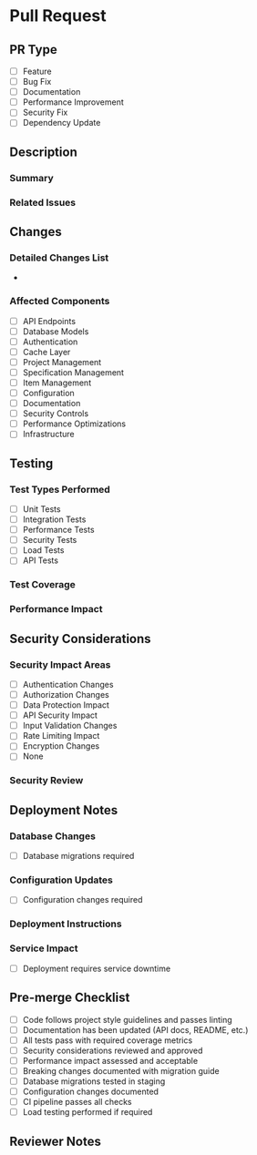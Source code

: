 # Pull Request

## PR Type
<!-- Check the appropriate type(s) for this PR -->
- [ ] Feature
- [ ] Bug Fix
- [ ] Documentation
- [ ] Performance Improvement
- [ ] Security Fix
- [ ] Dependency Update

## Description
### Summary
<!-- Provide a clear and detailed description of the changes including motivation and context -->

### Related Issues
<!-- Link any related issues using #issue-number syntax -->

## Changes
### Detailed Changes List
<!-- List specific technical changes made in this PR -->
- 

### Affected Components
<!-- Check all components affected by these changes -->
- [ ] API Endpoints
- [ ] Database Models
- [ ] Authentication
- [ ] Cache Layer
- [ ] Project Management
- [ ] Specification Management
- [ ] Item Management
- [ ] Configuration
- [ ] Documentation
- [ ] Security Controls
- [ ] Performance Optimizations
- [ ] Infrastructure

## Testing
### Test Types Performed
<!-- Check all types of testing performed -->
- [ ] Unit Tests
- [ ] Integration Tests
- [ ] Performance Tests
- [ ] Security Tests
- [ ] Load Tests
- [ ] API Tests

### Test Coverage
<!-- Describe test coverage including specific test cases and scenarios -->

### Performance Impact
<!-- Provide analysis of performance impact including latency, throughput, and resource utilization -->

## Security Considerations
### Security Impact Areas
<!-- Check all security aspects impacted by these changes -->
- [ ] Authentication Changes
- [ ] Authorization Changes
- [ ] Data Protection Impact
- [ ] API Security Impact
- [ ] Input Validation Changes
- [ ] Rate Limiting Impact
- [ ] Encryption Changes
- [ ] None

### Security Review
<!-- Provide detailed security impact analysis and mitigation measures -->

## Deployment Notes
### Database Changes
<!-- Check if database migrations are required -->
- [ ] Database migrations required
<!-- If checked, provide migration details below -->

### Configuration Updates
<!-- Check if configuration changes are needed -->
- [ ] Configuration changes required
<!-- If checked, provide configuration update details below -->

### Deployment Instructions
<!-- Provide comprehensive deployment steps including rollback procedures -->

### Service Impact
<!-- Check if deployment requires downtime -->
- [ ] Deployment requires service downtime
<!-- If checked, provide downtime details and mitigation plan -->

## Pre-merge Checklist
<!-- Ensure all items are checked before requesting review -->
- [ ] Code follows project style guidelines and passes linting
- [ ] Documentation has been updated (API docs, README, etc.)
- [ ] All tests pass with required coverage metrics
- [ ] Security considerations reviewed and approved
- [ ] Performance impact assessed and acceptable
- [ ] Breaking changes documented with migration guide
- [ ] Database migrations tested in staging
- [ ] Configuration changes documented
- [ ] CI pipeline passes all checks
- [ ] Load testing performed if required

## Reviewer Notes
<!-- Add any specific notes for reviewers -->